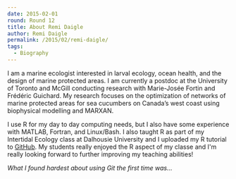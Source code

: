 ```yaml
---
date: 2015-02-01
round: Round 12
title: About Remi Daigle
author: Remi Daigle
permalink: /2015/02/remi-daigle/
tags:
  - Biography
---
```

I am a marine ecologist interested in larval ecology, ocean health, and the design of marine protected areas. I am currently a postdoc at the University of Toronto and McGill conducting research with Marie-Josée Fortin and Frédéric Guichard. My research focuses on the optimization of networks of marine protected areas for sea cucumbers on Canada’s west coast using biophysical modelling and MARXAN.

I use R for my day to day computing needs, but I also have some experience with MATLAB, Fortran, and Linux/Bash. I also taught R as part of my Intertidal Ecology class at Dalhousie University and I uploaded my R tutorial to [GitHub](https://github.com/remi-daigle/R_tutorial_ocean). My students really enjoyed the R aspect of my classe and I'm really looking forward to further improving my teaching abilities!

*What I found hardest about using Git the first time was...*
